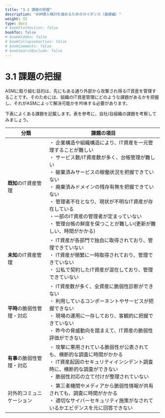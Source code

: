 ```yaml
---
title: "3.1 課題の把握"
description: "ASM導入検討を進めるためのガイダンス（基礎編）"
weight: 31
type: docs
# bookFlatSection: false
bookToc: false
# bookHidden: false
# bookCollapseSection: false
# bookComments: false
# bookSearchExclude: false
---
```

# 3.1 課題の把握

ASMに取り組む目的は、先にもある通り外部から攻撃され得るIT資産を管理することです。そのためには、組織のIT資産管理にどのような課題があるかを把握し、それがASMによって解決可能かを吟味する必要があります。

下表によくある課題を記載します。表を参考に、自社/自組織の課題を考察してみましょう。

| 分類 | 課題の項目 | 
| -- | -- |
| **既知**のIT資産管理 |・ 企業構造や組織構造により、IT資産を一元管理することが難しい<br>・ サービス数/IT資産数が多く、台帳管理が難しい<br>・ 破棄済みサービスの稼働状況を把握できていない<br>・ 廃棄済みドメインの残存有無を把握できていない<br>・ 管理者不在となり、現状が不明なIT資産が存在している<br>・一部のIT資産の管理者が定まっていない<br>・ 管理台帳の鮮度を保つことが難しい(更新が難しい、時間がかかる)<br>|
| **未知**のIT資産管理 |・ IT資産が各部門で独自に取得されており、管理できていない<br>・ IT資産が頻繁に一時取得されており、管理できていない<br>・ 公私で契約したIT資産が混在しており、管理できていない|
| **平時**の脆弱性管理・対応 | ・ IT資産数が多く、全資産に脆弱性診断ができない<br>・ 利用しているコンポーネントやサービスが把握できない<br>・ 現場の運用に一存しており、客観的に把握できていない<br>・ 昨今の脅威動向を踏まえて、IT資産の脆弱性評価ができない<br> |
| **有事**の脆弱性管理・対応 | ・ 攻撃に悪用されている脆弱性が公表されても、横断的な調査に時間がかかる<br>・ IT資産起因のセキュリティインシデント調査時に、横断的な調査ができない<br>・ 脆弱性対応の立て付けが整理されていない |
| 対外的コミュニケーション | ・ 第三者機関やメディアから脆弱性情報が共有されても、調査に時間がかかる<br>・ 適切なサイバーセキュリティ施策がなされているかエビデンスを元に回答できない |

